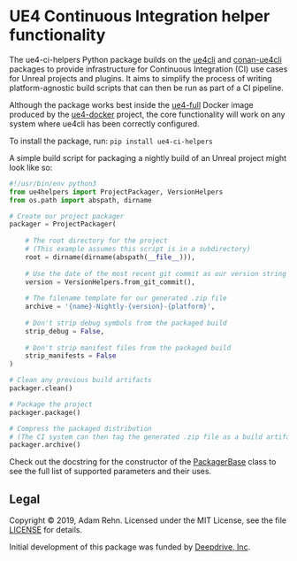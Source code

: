 UE4 Continuous Integration helper functionality
===============================================

The ue4-ci-helpers Python package builds on the [ue4cli](https://github.com/adamrehn/ue4cli) and [conan-ue4cli](https://github.com/adamrehn/conan-ue4cli) packages to provide infrastructure for Continuous Integration (CI) use cases for Unreal projects and plugins. It aims to simplify the process of writing platform-agnostic build scripts that can then be run as part of a CI pipeline.

Although the package works best inside the [ue4-full](https://adamrehn.com/docs/ue4-docker/building-images/available-container-images#ue4-full) Docker image produced by the [ue4-docker](https://github.com/adamrehn/ue4-docker) project, the core functionality will work on any system where ue4cli has been correctly configured.

To install the package, run: `pip install ue4-ci-helpers`

A simple build script for packaging a nightly build of an Unreal project might look like so:

```python
#!/usr/bin/env python3
from ue4helpers import ProjectPackager, VersionHelpers
from os.path import abspath, dirname

# Create our project packager
packager = ProjectPackager(
	
	# The root directory for the project
	# (This example assumes this script is in a subdirectory)
	root = dirname(dirname(abspath(__file__))),
	
	# Use the date of the most recent git commit as our version string
	version = VersionHelpers.from_git_commit(),
	
	# The filename template for our generated .zip file
	archive = '{name}-Nightly-{version}-{platform}',
	
	# Don't strip debug symbols from the packaged build
	strip_debug = False,
	
	# Don't strip manifest files from the packaged build
	strip_manifests = False
)

# Clean any previous build artifacts
packager.clean()

# Package the project
packager.package()

# Compress the packaged distribution
# (The CI system can then tag the generated .zip file as a build artifact)
packager.archive()
```

Check out the docstring for the constructor of the [PackagerBase](https://github.com/adamrehn/ue4-ci-helpers/blob/master/ue4helpers/PackagerBase.py) class to see the full list of supported parameters and their uses.


## Legal

Copyright &copy; 2019, Adam Rehn. Licensed under the MIT License, see the file [LICENSE](https://github.com/adamrehn/ue4-ci-helpers/blob/master/LICENSE) for details.

Initial development of this package was funded by [Deepdrive, Inc](https://deepdrive.io/).
